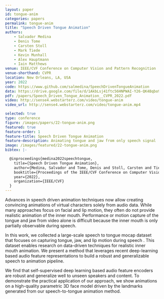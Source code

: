 ```yaml
---
layout: paper
id: tongue-anim
categories: papers
permalink: tongue-anim
title: "Speech Driven Tongue Animation"
authors: 
    - Salvador Medina
    - Denis Tome
    - Carsten Stoll
    - Mark Tiede
    - Kevin Munhall
    - Alex Hauptmann
    - Iain Matthews
venue: IEEE/CVF Conference on Computer Vision and Pattern Recognition
venue-shorthand: CVPR
location: New Orleans, LA, USA
year: 2022
code: https://www.github.com/salmedina/SpeechDrivenTongueAnimation
data: https://drive.google.com/file/d/1AkbLsj41ftc56HNPWAI-Y26-QK4Bqbo9/view?usp=sharing
pdf: /papers/Speech_Driven_Tongue_Animation__CVPR_2022.pdf
video: http://sense4.webstarterz.com/video/tongue-anim
video_url: http://sense4.webstarterz.com/video/tongue-anim.mp4

selected: true
type: conference
figure: /images/papers/22-tongue-anim.png
featured: true
feature-order: 1
feature-title: Speech Driven Tongue Animation
feature-description: Animating tongue and jaw from only speech signal
image: /images/featured/22-tongue-anim.png
bibtex: |-

  @inproceedings{medina2022speechtongue,
    title={Speech Driven Tongue Animation},
    author={Medina, Salvador and Tome, Denis and Stoll, Carsten and Tiede, Mark and Munhall, Kevin and Hauptmann, Alex and Matthews, Iain},
    booktitle={Proceedings of the IEEE/CVF Conference on Computer Vision and Pattern Recognition (CVPR)},
    year={2022},
    organization={IEEE/CVF}
  }
---
```

    
Advances in speech driven animation techniques now allow creating convincing animations of virtual characters solely from audio data. While many approaches focus on facial and lip motion, they often do not provide realistic animation of the inner mouth. 
Performance or motion capture of the tongue and jaw from video alone is difficult because the inner mouth is only partially observable during speech.

In this work, we collected a large-scale speech to tongue mocap dataset that focuses on capturing tongue, jaw, and lip motion during speech . This dataset enables research on data-driven techniques for realistic inner mouth animation. We present a method that leverages recent deep-learning based audio feature representations to build a robust and generalizable speech to animation pipeline.

We find that self-supervised deep learning based audio feature encoders are robust and generalize well to unseen speakers and content. To demonstrate the practical application of our approach, we show animations on a high-quality parametric 3D face model driven by the landmarks generated from our speech-to-tongue animation method.
